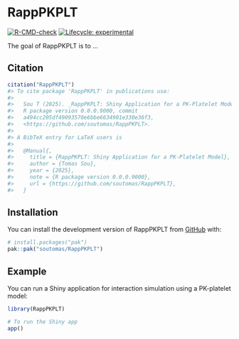 
<!-- README.md is generated from README.Rmd. Please edit that file -->

# RappPKPLT

<!-- badges: start -->

[![R-CMD-check](https://github.com/soutomas/RappPKPLT/actions/workflows/R-CMD-check.yaml/badge.svg)](https://github.com/soutomas/RappPKPLT/actions/workflows/R-CMD-check.yaml)
[![Lifecycle:
experimental](https://img.shields.io/badge/lifecycle-experimental-orange.svg)](https://lifecycle.r-lib.org/articles/stages.html#experimental)
<!-- badges: end -->

The goal of RappPKPLT is to …

## Citation

``` r
citation("RappPKPLT")
#> To cite package 'RappPKPLT' in publications use:
#> 
#>   Sou T (2025). _RappPKPLT: Shiny Application for a PK-Platelet Model_.
#>   R package version 0.0.0.9000, commit
#>   a494cc205df49093570e6bbe6634901e330e36f3,
#>   <https://github.com/soutomas/RappPKPLT>.
#> 
#> A BibTeX entry for LaTeX users is
#> 
#>   @Manual{,
#>     title = {RappPKPLT: Shiny Application for a PK-Platelet Model},
#>     author = {Tomas Sou},
#>     year = {2025},
#>     note = {R package version 0.0.0.9000},
#>     url = {https://github.com/soutomas/RappPKPLT},
#>   }
```

## Installation

You can install the development version of RappPKPLT from
[GitHub](https://github.com/) with:

``` r
# install.packages("pak")
pak::pak("soutomas/RappPKPLT")
```

## Example

You can run a Shiny application for interaction simulation using a
PK-platelet model:

``` r
library(RappPKPLT)

# To run the Shiny app
app()
```
